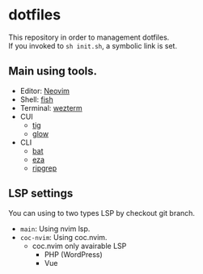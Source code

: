 # dotfiles

This repository in order to management dotfiles.   
If you invoked to `sh init.sh`, a symbolic link is set.

## Main using tools.

- Editor: [Neovim](https://github.com/neovim/neovim)
- Shell: [fish](https://github.com/fish-shell/fish-shell)
- Terminal: [wezterm](https://github.com/wez/wezterm)
- CUI
    - [tig](https://github.com/jonas/tig)
    - [glow](https://github.com/charmbracelet/glow)
- CLI
    - [bat](https://github.com/sharkdp/bat)
    - [eza](https://github.com/eza-community/eza)
    - [ripgrep](https://github.com/BurntSushi/ripgrep)

## LSP settings

You can using to two types LSP by checkout git branch.

- `main`: Using nvim lsp.
- `coc-nvim`: Using coc.nvim. 
    - coc.nvim only avairable LSP
        - PHP (WordPress)
        - Vue
